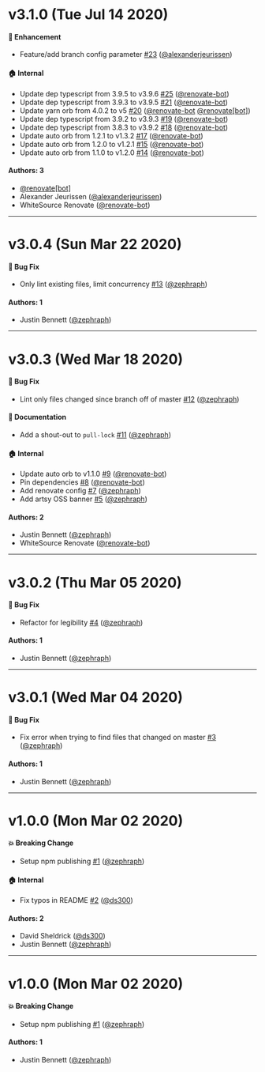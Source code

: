 # v3.1.0 (Tue Jul 14 2020)

#### 🚀  Enhancement

- Feature/add branch config parameter [#23](https://github.com/artsy/lint-changed/pull/23) ([@alexanderjeurissen](https://github.com/alexanderjeurissen))

#### 🏠  Internal

- Update dep typescript from 3.9.5 to v3.9.6 [#25](https://github.com/artsy/lint-changed/pull/25) ([@renovate-bot](https://github.com/renovate-bot))
- Update dep typescript from 3.9.3 to v3.9.5 [#21](https://github.com/artsy/lint-changed/pull/21) ([@renovate-bot](https://github.com/renovate-bot))
- Update yarn orb from 4.0.2 to v5 [#20](https://github.com/artsy/lint-changed/pull/20) ([@renovate-bot](https://github.com/renovate-bot) [@renovate[bot]](https://github.com/renovate[bot]))
- Update dep typescript from 3.9.2 to v3.9.3 [#19](https://github.com/artsy/lint-changed/pull/19) ([@renovate-bot](https://github.com/renovate-bot))
- Update dep typescript from 3.8.3 to v3.9.2 [#18](https://github.com/artsy/lint-changed/pull/18) ([@renovate-bot](https://github.com/renovate-bot))
- Update auto orb from 1.2.1 to v1.3.2 [#17](https://github.com/artsy/lint-changed/pull/17) ([@renovate-bot](https://github.com/renovate-bot))
- Update auto orb from 1.2.0 to v1.2.1 [#15](https://github.com/artsy/lint-changed/pull/15) ([@renovate-bot](https://github.com/renovate-bot))
- Update auto orb from 1.1.0 to v1.2.0 [#14](https://github.com/artsy/lint-changed/pull/14) ([@renovate-bot](https://github.com/renovate-bot))

#### Authors: 3

- [@renovate[bot]](https://github.com/renovate[bot])
- Alexander Jeurissen ([@alexanderjeurissen](https://github.com/alexanderjeurissen))
- WhiteSource Renovate ([@renovate-bot](https://github.com/renovate-bot))

---

# v3.0.4 (Sun Mar 22 2020)

#### 🐛  Bug Fix

- Only lint existing files, limit concurrency [#13](https://github.com/artsy/lint-changed/pull/13) ([@zephraph](https://github.com/zephraph))

#### Authors: 1

- Justin Bennett ([@zephraph](https://github.com/zephraph))

---

# v3.0.3 (Wed Mar 18 2020)

#### 🐛  Bug Fix

- Lint only files changed since branch off of master [#12](https://github.com/artsy/lint-changed/pull/12) ([@zephraph](https://github.com/zephraph))

#### 📝  Documentation

- Add a shout-out to `pull-lock` [#11](https://github.com/artsy/lint-changed/pull/11) ([@zephraph](https://github.com/zephraph))

#### 🏠  Internal

- Update auto orb to v1.1.0 [#9](https://github.com/artsy/lint-changed/pull/9) ([@renovate-bot](https://github.com/renovate-bot))
- Pin dependencies [#8](https://github.com/artsy/lint-changed/pull/8) ([@renovate-bot](https://github.com/renovate-bot))
- Add renovate config [#7](https://github.com/artsy/lint-changed/pull/7) ([@zephraph](https://github.com/zephraph))
- Add artsy OSS banner [#5](https://github.com/artsy/lint-changed/pull/5) ([@zephraph](https://github.com/zephraph))

#### Authors: 2

- Justin Bennett ([@zephraph](https://github.com/zephraph))
- WhiteSource Renovate ([@renovate-bot](https://github.com/renovate-bot))

---

# v3.0.2 (Thu Mar 05 2020)

#### 🐛  Bug Fix

- Refactor for legibility [#4](https://github.com/artsy/lint-changed/pull/4) ([@zephraph](https://github.com/zephraph))

#### Authors: 1

- Justin Bennett ([@zephraph](https://github.com/zephraph))

---

# v3.0.1 (Wed Mar 04 2020)

#### 🐛  Bug Fix

- Fix error when trying to find files that changed on master [#3](https://github.com/artsy/lint-changed/pull/3) ([@zephraph](https://github.com/zephraph))

#### Authors: 1

- Justin Bennett ([@zephraph](https://github.com/zephraph))

---

# v1.0.0 (Mon Mar 02 2020)

#### 💥  Breaking Change

- Setup npm publishing [#1](https://github.com/artsy/lint-changed/pull/1) ([@zephraph](https://github.com/zephraph))

#### 🏠  Internal

- Fix typos in README [#2](https://github.com/artsy/lint-changed/pull/2) ([@ds300](https://github.com/ds300))

#### Authors: 2

- David Sheldrick ([@ds300](https://github.com/ds300))
- Justin Bennett ([@zephraph](https://github.com/zephraph))

---

# v1.0.0 (Mon Mar 02 2020)

#### 💥  Breaking Change

- Setup npm publishing [#1](https://github.com/artsy/lint-changed/pull/1) ([@zephraph](https://github.com/zephraph))

#### Authors: 1

- Justin Bennett ([@zephraph](https://github.com/zephraph))